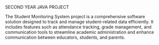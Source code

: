 SECOND YEAR JAVA PROJECT

The Student Monitoring System project is a comprehensive software solution designed to track and manage student-related data efficiently. It includes features such as attendance tracking, grade management, and communication tools to streamline academic administration and enhance communication between educators, students, and parents.
